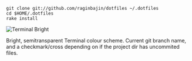 	git clone git://github.com/raginbajin/dotfiles ~/.dotfiles
	cd $HOME/.dotfiles
	rake install

![Terminal Bright](http://cl.ly/GKDA/prompt.png "Terminal Bright")

Bright, semitransparent Terminal colour scheme. Current git branch name, and a checkmark/cross depending on if the project dir has uncommited files.

